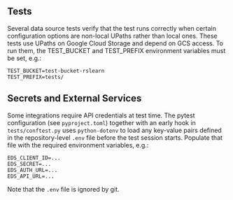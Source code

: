 Tests
-----

Several data source tests verify that the test runs correctly when certain
configuration options are non-local UPaths rather than local ones. These tests use
UPaths on Google Cloud Storage and depend on GCS access. To run them, the TEST_BUCKET
and TEST_PREFIX environment variables must be set, e.g.:

```
TEST_BUCKET=test-bucket-rslearn
TEST_PREFIX=tests/
```

Secrets and External Services
-----------------------------

Some integrations require API credentials at test time. The pytest configuration (see
`pyproject.toml`) together with an early hook in `tests/conftest.py` uses
`python-dotenv` to load any key-value pairs defined in the repository-level `.env`
file before the test session starts. Populate that file with the required environment
variables, e.g.:

```
EDS_CLIENT_ID=...
EDS_SECRET=...
EDS_AUTH_URL=...
EDS_API_URL=...
```

Note that the `.env` file is ignored by git.
